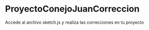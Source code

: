 # ProyectoConejoJuanCorreccion
Accede al archivo sketch.js y realiza las correcciones en tu proyecto
